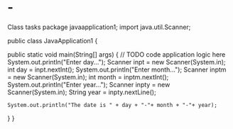 # -
Class tasks
package javaapplication1; import java.util.Scanner;

public class JavaApplication1 {

public static void main(String[] args) {
    // TODO code application logic here
    System.out.println("Enter day...");
    Scanner inpt = new Scanner(System.in);
    int day = inpt.nextInt();
    System.out.println("Enter month...");
    Scanner inptm = new Scanner(System.in);
    int month = inptm.nextInt();
    System.out.println("Enter year...");
    Scanner inpty = new Scanner(System.in);
    String year = inpty.nextLine();
    
    System.out.println("The date is " + day + "-"+ month + "-"+ year);
    
  
}
}
